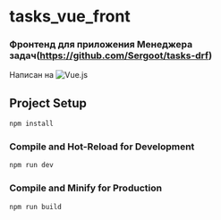# tasks_vue_front
### Фронтенд для приложения Менеджера задач(https://github.com/Sergoot/tasks-drf)
Написан на ![Vue.js](https://img.shields.io/badge/vuejs-%2335495e.svg?style=for-the-badge&logo=vuedotjs&logoColor=%234FC08D)
## Project Setup

```sh
npm install
```

### Compile and Hot-Reload for Development

```sh
npm run dev
```

### Compile and Minify for Production

```sh
npm run build
```
